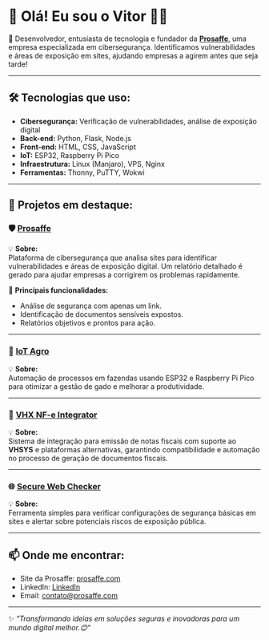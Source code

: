 # 👋 Olá! Eu sou o Vitor 👨‍💻

🚀 Desenvolvedor, entusiasta de tecnologia e fundador da [**Prosaffe**](https://prosaffe.com), uma empresa especializada em cibersegurança. Identificamos vulnerabilidades e áreas de exposição em sites, ajudando empresas a agirem antes que seja tarde!

---

## 🛠️ Tecnologias que uso:
- **Cibersegurança:** Verificação de vulnerabilidades, análise de exposição digital
- **Back-end:** Python, Flask, Node.js
- **Front-end:** HTML, CSS, JavaScript
- **IoT:** ESP32, Raspberry Pi Pico
- **Infraestrutura:** Linux (Manjaro), VPS, Nginx
- **Ferramentas:** Thonny, PuTTY, Wokwi

---

## 🌟 Projetos em destaque:
### 🛡️ [Prosaffe](https://prosaffe.com)  
💡 **Sobre:**  
Plataforma de cibersegurança que analisa sites para identificar vulnerabilidades e áreas de exposição digital. Um relatório detalhado é gerado para ajudar empresas a corrigirem os problemas rapidamente.

📌 **Principais funcionalidades:**
- Análise de segurança com apenas um link.
- Identificação de documentos sensíveis expostos.
- Relatórios objetivos e prontos para ação.

---

### 🚜 [IoT Agro](https://github.com/seuperfil/iot-agro)  
💡 **Sobre:**  
Automação de processos em fazendas usando ESP32 e Raspberry Pi Pico para otimizar a gestão de gado e melhorar a produtividade.

---

### 🔐 [VHX NF-e Integrator](https://github.com/seuperfil/vhx-nfe-integrator)  
💡 **Sobre:**  
Sistema de integração para emissão de notas fiscais com suporte ao **VHSYS** e plataformas alternativas, garantindo compatibilidade e automação no processo de geração de documentos fiscais.

---

### 🌐 [Secure Web Checker](https://prosaffe.com)  
💡 **Sobre:**  
Ferramenta simples para verificar configurações de segurança básicas em sites e alertar sobre potenciais riscos de exposição pública.

---

## 📫 Onde me encontrar:
- Site da Prosaffe: [prosaffe.com](https://prosaffe.com)
- LinkedIn: [LinkedIn]([https://www.linkedin.com/in/vitor-santos/])
- Email: [contato@prosaffe.com](mailto:contato@prosaffe.com)

---

✨ _"Transformando ideias em soluções seguras e inovadoras para um mundo digital melhor.😊"_  
